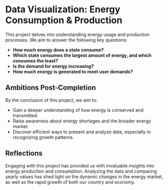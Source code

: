 # Data Visualization: Energy Consumption & Production

This project delves into understanding energy usage and production processes. We aim to answer the following key questions:  
- **How much energy does a state consume?**  
- **Which state consumes the largest amount of energy, and which consumes the least?**  
- **Is the demand for energy increasing?**  
- **How much energy is generated to meet user demands?**  

## Ambitions Post-Completion

By the conclusion of this project, we aim to:  
- Gain a deeper understanding of how energy is conserved and transmitted.  
- Raise awareness about energy shortages and the broader energy market.  
- Discover efficient ways to present and analyze data, especially in recognizing growth patterns.  

## Reflections

Engaging with this project has provided us with invaluable insights into energy production and consumption. Analyzing the data and comparing yearly values has shed light on the dynamic changes in the energy market, as well as the rapid growth of both our country and economy.  
